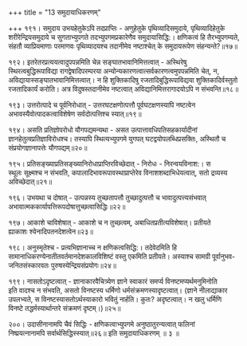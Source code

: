 +++
title = "13 समुदायाधिकरणम्"

+++
१९१। समुदाय उभयहेतुकेऽपि तदप्राप्तिः - अणुहेतुके पृथिव्यादिसमुदाये, पृथिव्यादिहेतुके  
शरीरेन्द्रियसमुदाये च सुगताभ्युपगते तदभ्युपगमप्रकारेणैव समुदायासिद्धि:। क्षणिकत्वं हि तैरभ्युपगम्यते,  
संहतौ व्याप्रियमाणाः परमाणवः पृथिव्यादयश्च तदानीमेव नष्टाश्चेत् के समुदायरूपेण संहन्यन्ते?॥१७॥

१९२। इतरेतरप्रत्ययत्वादुपपन्नमिति चेन्न सङ्घातभावानिमित्तत्वात् - अस्थिरेषु  
स्थिरत्वबुद्धिरूपाविद्या रागद्वेषादिपरम्परया अन्योन्यकारणत्वात्सर्वकारणत्वमुपपन्नमिति चेत्, न,  
अविद्यायास्सङ्घातभावानिमित्तत्वात्। न हि शुक्तिकादिषु रजतादिबुद्धिरूपाविद्यया शुक्तिकादिर्वस्तुतो  
रजतादिकार्यं करोति। अत्र विदुषस्तदानीमेव नष्टत्वात् अविद्यानिमित्तरागादयोऽपि न संभवन्ति॥१८॥

१९३। उत्तरोत्पादे च पूर्वनिरोधात् - उत्तरघटक्षणोत्पत्तौ पूर्वघटक्षणस्यापि नष्टत्वेन  
अभावस्यैवोत्पादकत्वाविशेषेण सर्वदोत्पत्तिश्च स्यात्॥१९॥

१९४। असति प्रतिज्ञोपरोधो यौगपद्यमन्यथा - असत उत्पात्तावधिपतिसहकार्यादीनां  
ज्ञानहेतुत्वप्रतिज्ञाविरोधश्च। तस्यापि स्थित्यभ्युपगमे युगपत् घटद्वयोपलब्धिप्रसक्तिः, अस्थितौ च  
संप्रयोगज्ञानापत्तेः यौगपद्यम्॥२०॥

१९५। प्रतिसङ्ख्याप्रतिसङ्ख्यानिरोधाप्राप्तिरविच्छेदात् - निरोधः - निरन्वयविनाश:। स  
स्थूलः सूक्ष्मश्च न संभवति, कपालादिभावरूपावस्थाप्राप्तेरेव विनाशशब्दाभिधेयत्वात्, सतो द्रव्यस्य  
अविच्छेदात्॥२१॥

१९६। उभयथा च दोषात् - उत्पन्नस्य तुच्छतापत्तौ तुच्छादुत्पत्तौ च भावादुत्पत्त्यसंभवात्  
अभावात्मककार्यापत्तिरूपदोषात्तुच्छत्वासिद्धिः॥२२॥

१९७। आकाशे चाविशेषात् - आकाशे च न तुच्छत्वम्, अबाधितप्रतीत्यविशेषात्। प्रतीयते  
ह्याकाशः श्येनादिपतनदेशत्वेन॥२३॥

१९८। अनुस्मृतेश्च - प्रत्यभिज्ञानाच्च न क्षणिकत्वसिद्धि:। तदेवेदमिति हि  
सामानाधिकरण्येनातीतवर्तमानदेशकालविशिष्टं वस्तु एकमिति प्रतीयते। अस्याश्च सामग्री पूर्वानुभव-  
जनितसंस्कारवतः पुरुषस्येन्द्रियसंप्रयोगः॥२४॥

१९९। नासतोऽदृष्टत्वात् - ज्ञानाकारवैचित्र्येण ज्ञाने स्वाकारं समर्प्य विनष्टमप्यर्थमनुमिनोति  
इति वादश्च न संभवति, असतो विनष्टस्य धर्मिणो धर्मसंक्रमणस्यादृष्टत्वात्। (ज्ञाने नीलाद्याकार  
उपलभ्यते, स विनष्टस्यासतोऽर्थस्याकारो भवितुं नार्हति। कुतः? अदृष्टत्वात्। न खलु धर्मिणि  
विनष्टे तद्धर्मस्यार्थान्तरे संक्रमणं दृष्टम्।)॥२५॥

२००। उदासीनानामपि चैवं सिद्धिः - क्षणिकत्वाभ्युपगमे अनुष्ठातुरन्यत्वात् फलिनां  
निष्प्रयत्नानामपि सर्वार्थसिद्धिस्स्यात्॥२६॥ इति समुदायाधिकरणम् ॥ ३ ॥